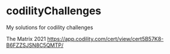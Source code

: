 # codilityChallenges
My solutions for codility challenges

The Matrix 2021 https://app.codility.com/cert/view/cert5B57K8-B6FZZSJSN8C5QMTP/
